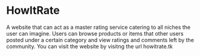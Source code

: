 # HowItRate
A website that can act as a master rating service catering to all niches the user can imagine. Users can browse products or items that other users posted under a certain category and view ratings and comments left by the community. You can visit the website by visitng the url howitrate.tk
